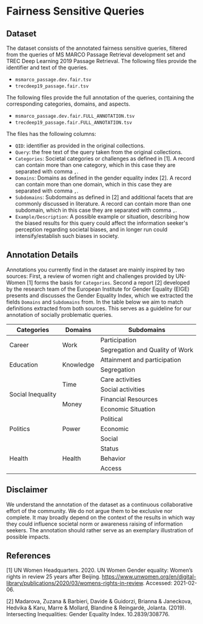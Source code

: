 # Fairness Sensitive Queries

## Dataset

The dataset consists of the annotated fairness sensitive queries, filtered from the queries of MS MARCO Passage Retrieval development set and TREC Deep Learning 2019 Passage Retrieval. The following files provide the identifier and text of the queries.

- `msmarco_passage.dev.fair.tsv`
- `trecdeep19_passage.fair.tsv`

The following files provide the full annotation of the queries, containing the corresponding categories, domains, and aspects.  

- `msmarco_passage.dev.fair.FULL_ANNOTATION.tsv`
- `trecdeep19_passage.fair.FULL_ANNOTATION.tsv`

The files has the following columns:
- `QID`: identifier as provided in the original collections.
- `Query`:  the free text of the query taken from the original collections.
- `Categories`: Societal categories or challenges as defined in [1]. A record can contain more than one category, which in this case they are separated with comma `,`.
- `Domains`: Domains as defined in the gender equality index [2].	A record can contain more than one domain, which in this case they are separated with comma `,`.
- `Subdomains`: Subdomains as defined in [2] and additional facets that are commonly discussed in literature. A record can contain more than one subdomain, which in this case they are separated with comma `,`.
- `Example/Description`:  A possible example or situation, describing how the biased results for this query could affect the information seeker's perception regarding societal biases, and in longer run could intensify/establish such biases in society.

## Annotation Details
Annotations you currently find in the dataset are mainly inspired by two sources: First, a review of women right and challenges provided by UN-Women [1] forms the basis for `Categories`. Second a report [2] developed by the research team of the European Institute for Gender Equality (EIGE) presents and discusses the Gender Equality Index, which we extracted the fields `Domains` and `Subdomains` from. In the table below we aim to match definitions extracted from both sources. This serves as a guideline for our annotation of socially problematic queries.

<table>
    <thead>
        <tr>
            <th>Categories</th>
            <th>Domains</th>
            <th>Subdomains</th>
        </tr>
    </thead>
    <tbody>
        <tr>
            <td rowspan=2>Career</td>
            <td rowspan=2>Work</td>
            <td>Participation</td>
        </tr>
        <tr>
            <td>Segregation and Quality of Work</td>
        </tr>
        <tr>
            <td rowspan=2>Education</td>
            <td rowspan=2>Knowledge</td>
            <td>Attainment and participation</td>
        </tr>
        <tr>
            <td>Segregation</td>
        </tr>
        <tr>
            <td rowspan=4>Social Inequality</td>
            <td rowspan=2>Time</td>
            <td>Care activities</td>
        </tr>
        <tr>
            <td>Social activities</td>
        </tr>
        <tr>
            <td rowspan=2>Money</td>
            <td>Financial Resources</td>
        </tr>
        <tr>
            <td>Economic Situation</td>
        </tr>
        <tr>
            <td rowspan=3>Politics</td>
            <td rowspan=3>Power</td>
            <td>Political</td>
        </tr>
        <tr>
            <td>Economic</td>
        </tr>
        <tr>
            <td>Social</td>
        </tr>
        <tr>
            <td rowspan=3>Health</td>
            <td rowspan=3>Health</td>
            <td>Status</td>
        </tr>
        <tr>
            <td>Behavior</td>
        </tr>
        <tr>
            <td>Access</td>
        </tr>
    </tbody>
</table>

## Disclaimer
We understand the annotation of the dataset as a continuous collaborative effort of the community. We do not argue them to be exclusive nor complete. It may broadly depend on the context of the results in which way they could influence societal norm or awareness raising of information seekers. The annotation should rather serve as an exemplary illustration of possible impacts.

## References
[1] UN Women Headquarters. 2020. UN Women Gender equality: Women’s rights in review 25 years after Beijing. https://www.unwomen.org/en/digital-library/publications/2020/03/womens-rights-in-review. Accessed: 2021-02-06.

[2] Madarova, Zuzana & Barbieri, Davide & Guidorzi, Brianna & Janeckova, Hedvika & Karu, Marre & Mollard, Blandine & Reingardė, Jolanta. (2019). Intersecting Inequalities: Gender Equality Index. 10.2839/308776.

